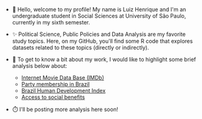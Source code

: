 - 👋 Hello, welcome to my profile! My name is Luiz Henrique and I'm an undergraduate student in Social Sciences at University of São Paulo, currently in my sixth semester. 

- ✨ Political Science, Public Policies and Data Analysis are my favorite study topics. Here, on my GitHub, you'll find some R code that explores datasets related to these topics (directly or indirectly).

- 👀 To get to know a bit about my work, I would like to highlight some brief analysis below about:
  - [Internet Movie Data Base (IMDb)](https://luizhenriquesb.github.io/explorando-IMDb/)
  - [Party membership in Brazil](https://luizhenriquesb.github.io/filiacao-partidaria-br-202307/)
  - [Brazil Human Development Index](https://luizhenriquesb.github.io/DataViz-de-olho-no-idhm/)
  - [Access to social benefits](https://luizhenriquesb.github.io/cgu_beneficios_sociais/)
 
- ⏱️ I'll be posting more analysis here soon!
<!---
luizhenriquesb/luizhenriquesb is a ✨ special ✨ repository because its `README.md` (this file) appears on your GitHub profile.
You can click the Preview link to take a look at your changes.
--->
